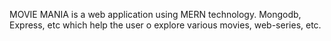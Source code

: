 MOVIE MANIA is a web application using MERN technology. Mongodb, Express, etc which help the user o explore various movies, web-series, etc.